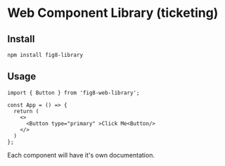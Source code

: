 # Web Component Library (ticketing)


## Install

```
npm install fig8-library
```

## Usage

```
import { Button } from 'fig8-web-library';

const App = () => {
  return (
    <>
      <Button type="primary" >Click Me<Button/>
    </>
  )
};
```

Each component will have it's own documentation. 
